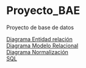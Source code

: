 # Proyecto_BAE
Proyecto de base de datos

[Diagrama Entidad relación](/ER/README.md)<br>
[Diagrama Modelo Relacional](/MR/README.md)<br>
[Diagrama Normalización](/Normalización/README.md)<br>
[SQL](/SQL/README.md)<br>